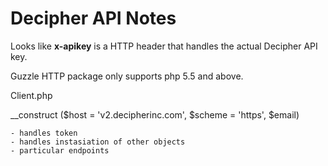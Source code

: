 # Decipher API Notes

Looks like **x-apikey** is a HTTP header that handles the actual Decipher API key.

Guzzle HTTP package only supports php 5.5 and above.

Client.php

__construct ($host = 'v2.decipherinc.com', $scheme = 'https', $email)

    - handles token
    - handles instasiation of other objects
    - particular endpoints 